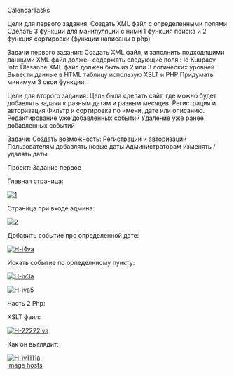 CalendarTasks 

Цели для первого задания: Cоздать XML файл с определенными полями Сделать 3 функции для манипуляции с ними 1 функция поиска и 2 функция сортировки (функции написаны в php)

Задачи первого задания: Создать XML файл, и заполнить подходящими данными XML файл должен содержать следующие поля : Id Kuupaev Info Ülesanne XML файл должен быть из 2 или 3 логических уровней Вывести данные в HTML таблицу использую XSLT и PHP Придумать минимум 3 свои функции.

Цели для второго задания: Цель была сделать сайт, где можно будет добавлять задачи к разным датам и разным месяцев. Регистрация и авторизация Фильтр и сортировка по имени, дате или описанию. Редактирование уже добавленных событий Удаление уже ранее добавленных событий

Задачи: Создать возможность: Регистрации и авторизации Пользователям добавлять новые даты Администраторам изменять / удалять даты

Проект: Задание первое 

Главная страница:

<a href="https://ibb.co/2n7ppCp"><img src="https://i.ibb.co/xCSrrBr/1.png" alt="1" border="0"></a>

Страница при входе админа:

<a href="https://ibb.co/XsVfD5B"><img src="https://i.ibb.co/Ykb4Xd9/2.png" alt="2" border="0"></a>

Добавить событие про определенной дате:

<a href="https://ibb.co/LnngDk0"><img src="https://i.ibb.co/r44pK7Q/H-i4va.png" alt="H-i4va" border="0"></a>

Искать событие по орпеделнному пункту:

<a href="https://ibb.co/56x7r7V"><img src="https://i.ibb.co/vHvt3t8/H-iv3a.png" alt="H-iv3a" border="0"></a>

<a href="https://ibb.co/ZKf8vz2"><img src="https://i.ibb.co/tcHsnpL/H-iva5.png" alt="H-iva5" border="0"></a>

Часть 2 Php:

XSLT фаил:

<a href="https://ibb.co/wLbyddR"><img src="https://i.ibb.co/3s81TT7/H-22222iva.png" alt="H-22222iva" border="0"></a>

Как он выглядит:

<a href="https://ibb.co/bJs7MgK"><img src="https://i.ibb.co/cL6xScr/H-iv1111a.png" alt="H-iv1111a" border="0"></a><br /><a target='_blank' href='https://imgbb.com/'>image hosts</a><br />
